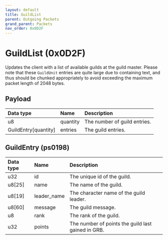 ```yaml
---
layout: default
title: GuildList
parent: Outgoing Packets
grand_parent: Packets
nav_order: 0x0D2F
---
```


# GuildList (0x0D2F)

Updates the client with a list of available guilds at the guild master. Please note that these `GuildUnit` entries are quite large due to containing text, and thus should be chunked appropriately to avoid exceeding the maximum packet length of 2048 bytes.

## Payload

| Data type            | Name            | Description                                                                                |
|:---------------------|:----------------|:-------------------------------------------------------------------------------------------|
| u8                   | quantity        | The number of guild entries.                                                               |
| GuildEntry[quantity] | entries         | The guild entries.                                                                         |

## GuildEntry (ps0198)

| Data type            | Name            | Description                                                                                |
|:---------------------|:----------------|:-------------------------------------------------------------------------------------------|
| u32                  | id              | The unique id of the guild.                                                                |
| u8[25]               | name            | The name of the guild.                                                                     |
| u8[19]               | leader_name     | The character name of the guild leader.                                                    |
| u8[60]               | message         | The guild message.                                                                         |
| u8                   | rank            | The rank of the guild.                                                                     |
| u32                  | points          | The number of points the guild last gained in GRB.                                         |